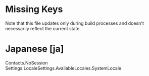 # Missing Keys
Note that this file updates only during build processes and doesn't necessarily reflect the current state.

# Japanese [ja]
Contacts.NoSession  
Settings.LocaleSettings.AvailableLocales.SystemLocale  

